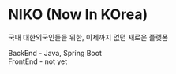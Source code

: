 # NIKO (Now In KOrea)

국내 대한외국인들을 위한, 이제까지 없던 새로운 플랫폼 

BackEnd - Java, Spring Boot<br>
FrontEnd - not yet
